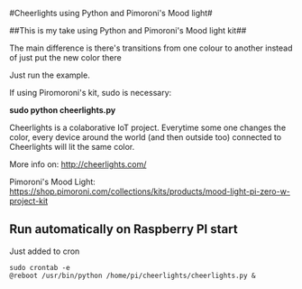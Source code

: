 #Cheerlights using Python and Pimoroni's Mood light#

##This is my take using Python and Pimoroni's Mood light kit##

The main difference is there's transitions from one colour to another
instead of just put the new color there

Just run the example.

If using Piromoroni's kit, sudo is necessary:

**sudo python cheerlights.py**


Cheerlights is a colaborative IoT project. Everytime some one changes the color, every device around the world 
(and then outside too) connected to Cheerlights will lit the same color.

More info on: http://cheerlights.com/

Pimoroni's Mood Light:
https://shop.pimoroni.com/collections/kits/products/mood-light-pi-zero-w-project-kit


## Run automatically on Raspberry PI start ##

Just added to cron

    sudo crontab -e
    @reboot /usr/bin/python /home/pi/cheerlights/cheerlights.py &


